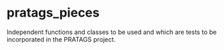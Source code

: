 # pratags_pieces
Independent functions and classes to be used and which are tests to be incorporated in the PRATAGS project. 
